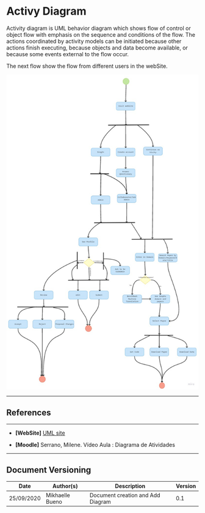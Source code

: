 # Activy Diagram

Activity diagram is UML behavior diagram which shows flow of control or object flow with emphasis on the sequence and conditions of the flow. The actions coordinated by activity models can be initiated because other actions finish executing, because objects and data become available, or because some events external to the flow occur.

The next flow show the flow from different users in the webSite.

![Versao 1](./images/activyDiagram.jpg)


---
## References
---

- **[WebSite]** <a href="https://www.uml-diagrams.org/package-diagrams-overview.html">UML site</a>

- **[Moodle]** Serrano, Milene. Vídeo Aula : Diagrama de Atividades


---

## Document Versioning

| Date | Author(s) | Description | Version |
|------|-------|-----------|--------|
| 25/09/2020 | Mikhaelle Bueno | Document creation and Add Diagram | 0.1 |